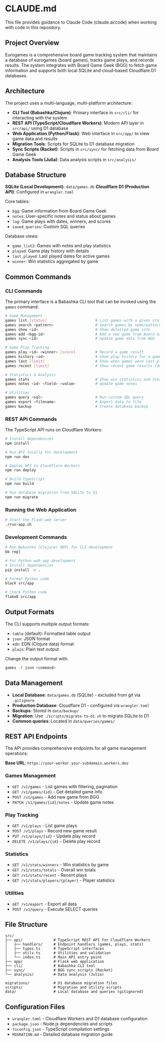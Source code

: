 # CLAUDE.md

This file provides guidance to Claude Code (claude.ai/code) when working with code in this repository.

## Project Overview

Eurogames is a comprehensive board game tracking system that maintains a database of eurogames (board games), tracks game plays, and records results. The system integrates with Board Game Geek (BGG) to fetch game information and supports both local SQLite and cloud-based Cloudflare D1 databases.

## Architecture

The project uses a multi-language, multi-platform architecture:

- **CLI Tool (Babashka/Clojure)**: Primary interface in `src/cli/` for interacting with the system
- **REST API (TypeScript/Cloudflare Workers)**: Modern API layer in `src/api/` using D1 database
- **Web Application (Python/Flask)**: Web interface in `src/app/` to view game data and results
- **Migration Tools**: Scripts for SQLite to D1 database migration
- **Sync Scripts (Racket)**: Scripts in `src/sync/` for fetching data from Board Game Geek
- **Analysis Tools (Julia)**: Data analysis scripts in `src/analysis/`

## Database Structure

**SQLite (Local Development)**: `data/games.db`
**Cloudflare D1 (Production API)**: Configured in `wrangler.toml`

Core tables:
- `bgg`: Game information from Board Game Geek
- `notes`: User-specific notes and status about games
- `log`: Game plays with dates, winners, and scores
- `saved_queries`: Custom SQL queries

Database views:
- `game_list2`: Games with notes and play statistics
- `played`: Game play history with details
- `last_played`: Last played dates for active games
- `winner`: Win statistics aggregated by game

## Common Commands

### CLI Commands

The primary interface is a Babashka CLI tool that can be invoked using the `games` command:

```bash
# Game Management
games list [status]                      # List games with a given status (default: Playing)
games search <pattern>                   # Search games by name/pattern
games show <id>                          # Show detailed game info
games add <bgg-id>                       # Add a new game from Board Game Geek
games sync <id>                          # Update game data from BGG

# Game Play Tracking
games play <id> <winner> [score]         # Record a game result
games history <id>                       # Show play history for a game
games last [limit]                       # Show when games were last played (default: 100)
games recent [limit]                     # Show recent game results (default: 15)

# Statistics & Analysis
games stats                              # Show win statistics and totals
games notes <id> <field> <value>         # Update game notes

# Utilities
games query <sql>                        # Run custom SQL query
games export <filename>                  # Export data to file
games backup                             # Create database backup
```

### REST API Commands

The TypeScript API runs on Cloudflare Workers:

```bash
# Install dependencies
npm install

# Run API locally for development
npm run dev

# Deploy API to Cloudflare Workers
npm run deploy

# Build TypeScript
npm run build

# Run database migration from SQLite to D1
npm run migrate
```

### Running the Web Application

```bash
# Start the Flask web server
./run-app.sh
```

### Development Commands

```bash
# Run Babashka (Clojure) REPL for CLI development
bb repl

# For Python web app development
# Install dependencies
pip install -e .

# Format Python code
black src/app

# Check Python code
flake8 src/app
```

## Output Formats

The CLI supports multiple output formats:
- `table` (default): Formatted table output
- `json`: JSON format
- `edn`: EDN (Clojure data) format
- `plain`: Plain text output

Change the output format with:
```bash
games -f json <command>
```

## Data Management

- **Local Database**: `data/games.db` (SQLite) - excluded from git via `.gitignore`
- **Production Database**: Cloudflare D1 - configured via `wrangler.toml`
- **Backups**: Stored in `data/backup/`
- **Migration**: Use `./scripts/migrate-to-d1.sh` to migrate SQLite to D1
- **Common queries**: Located in `data/queries/games/`

## REST API Endpoints

The API provides comprehensive endpoints for all game management operations:

**Base URL**: `https://your-worker.your-subdomain.workers.dev`

### Games Management
- `GET /v1/games` - List games with filtering, pagination
- `GET /v1/games/{id}` - Get detailed game info
- `POST /v1/games` - Add new game from BGG
- `PATCH /v1/games/{id}/notes` - Update game notes

### Play Tracking
- `GET /v1/plays` - List game plays
- `POST /v1/plays` - Record new game result
- `PUT /v1/plays/{id}` - Update play record
- `DELETE /v1/plays/{id}` - Delete play record

### Statistics
- `GET /v1/stats/winners` - Win statistics by game
- `GET /v1/stats/totals` - Overall win totals
- `GET /v1/stats/recent` - Recent plays
- `GET /v1/stats/players/{player}` - Player statistics

### Utilities
- `GET /v1/export` - Export all data
- `POST /v1/query` - Execute SELECT queries

## File Structure

```
src/
├── api/              # TypeScript REST API for Cloudflare Workers
│   ├── handlers/     # Endpoint handlers (games, plays, stats)
│   ├── types.ts      # TypeScript interfaces
│   ├── utils.ts      # Utilities and validation
│   └── index.ts      # Main API entry point
├── app/              # Flask web application  
├── cli/              # Babashka CLI tool
├── sync/             # BGG sync scripts (Racket)
└── analysis/         # Data analysis (Julia)

migrations/           # D1 database migration files
scripts/              # Migration and utility scripts
data/                 # Local database and queries (gitignored)
```

## Configuration Files

- `wrangler.toml` - Cloudflare Workers and D1 database configuration  
- `package.json` - Node.js dependencies and scripts
- `tsconfig.json` - TypeScript compilation settings
- `MIGRATION.md` - Detailed database migration guide
